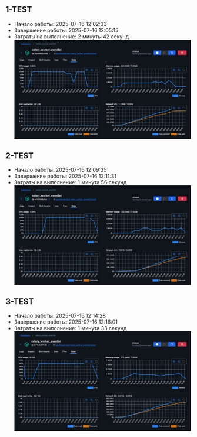 ## 1-TEST
* Начало работы: 2025-07-16 12:02:33
* Завершение работы: 2025-07-16 12:05:15
* Затраты на выполнение: 2 минуты 42 секунд
![image](1-test.png)

## 2-TEST
* Начало работы: 2025-07-16 12:09:35
* Завершение работы: 2025-07-16 12:11:31
* Затраты на выполнение: 1 минута 56 секунд
![image](2-test.png)

## 3-TEST
* Начало работы: 2025-07-16 12:14:28
* Завершение работы: 2025-07-16 12:16:01
* Затраты на выполнение: 1 минута 33 секунд
![image](3-test.png)